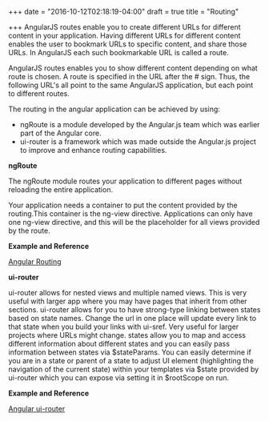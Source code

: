 +++
date = "2016-10-12T02:18:19-04:00"
draft = true
title = "Routing"

+++
AngularJS routes enable you to create different URLs for different content in your application. Having different URLs for different content enables the user to bookmark URLs to specific content, and share those URLs. In AngularJS each such bookmarkable URL is called a route.

AngularJS routes enables you to show different content depending on what route is chosen. A route is specified in the URL after the # sign. Thus, the following URL's all point to the same AngularJS application, but each point to different routes.

The routing in the angular application can be achieved by using:

   * ngRoute is a module developed by the Angular.js team which was earlier part of the Angular core.
   * ui-router is a framework which was made outside the Angular.js project to improve and enhance routing capabilities.

<b>ngRoute</b>

The ngRoute module routes your application to different pages without reloading the entire application.

Your application needs a container to put the content provided by the routing.This container is the ng-view directive. Applications can only have one ng-view directive, and this will be the placeholder for all views provided by the route.

<b>Example and Reference</b>

[Angular Routing](http://www.w3schools.com/angular/angular_routing.asp)

<b>ui-router</b>

ui-router allows for nested views and multiple named views. This is very useful with larger app where you may have pages that inherit from other sections. ui-router allows for you to have strong-type linking between states based on state names. Change the url in one place will update every link to that state when you build your links with ui-sref. Very useful for larger projects where URLs might change. states allow you to map and access different information about different states and you can easily pass information between states via $stateParams. You can easily determine if you are in a state or parent of a state to adjust UI element (highlighting the navigation of the current state) within your templates via $state provided by ui-router which you can expose via setting it in $rootScope on run.

<b>Example and Reference</b>

[Angular ui-router](http://angular-ui.github.io/ui-router/sample/#/)
